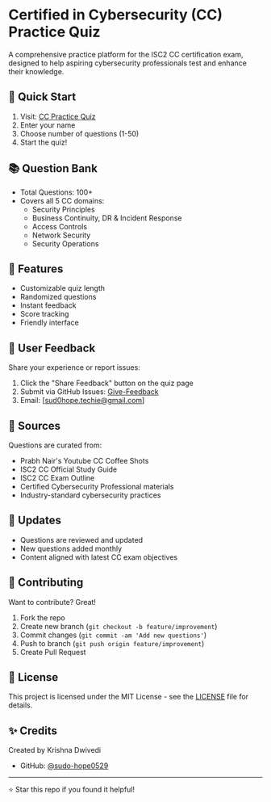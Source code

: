 # Certified in Cybersecurity (CC) Practice Quiz

A comprehensive practice platform for the ISC2 CC certification exam, designed to help aspiring cybersecurity professionals test and enhance their knowledge.

## 🚀 Quick Start
1. Visit: [CC Practice Quiz](https://sudo-hope0529.github.io/cc-practice-quiz/)
2. Enter your name
3. Choose number of questions (1-50)
4. Start the quiz!

## 📚 Question Bank
- Total Questions: 100+
- Covers all 5 CC domains:
  - Security Principles
  - Business Continuity, DR & Incident Response
  - Access Controls
  - Network Security
  - Security Operations

## 🎯 Features
- Customizable quiz length
- Randomized questions
- Instant feedback
- Score tracking
- Friendly interface

## 💬 User Feedback
Share your experience or report issues:
1. Click the "Share Feedback" button on the quiz page
2. Submit via GitHub Issues: [Give-Feedback](https://github.com/sudo-hope0529/cc-practice-quiz/issues/new?title=Feedback+@cc_practice_quiz&body=@sudo-hope0529[Krishna+Dwivedi]%0A)
3. Email: [sud0hope.techie@gmail.com]

## 📖 Sources
Questions are curated from:
- Prabh Nair's Youtube CC Coffee Shots
- ISC2 CC Official Study Guide
- ISC2 CC Exam Outline
- Certified Cybersecurity Professional materials
- Industry-standard cybersecurity practices

## 🔄 Updates
- Questions are reviewed and updated
- New questions added monthly
- Content aligned with latest CC exam objectives

## 🤝 Contributing
Want to contribute? Great!
1. Fork the repo
2. Create new branch (`git checkout -b feature/improvement`)
3. Commit changes (`git commit -am 'Add new questions'`)
4. Push to branch (`git push origin feature/improvement`)
5. Create Pull Request

## 📝 License
This project is licensed under the MIT License - see the [LICENSE](LICENSE) file for details.

## ✨ Credits
Created by Krishna Dwivedi
- GitHub: [@sudo-hope0529](https://github.com/sudo-hope0529)

<!--
## 📊 Statistics
- Active Users: Growing community
- Questions Attempted: 1000+
- Average Success Rate: 75%
-->
---
⭐ Star this repo if you found it helpful!
